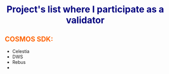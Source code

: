 <h1 style="color: #5e9ca0; text-align: center;"><span style="color: #000080;">Project's list where I participate as a validator</span></h1>
<h2 style="color: #2e6c80;"><span style="color: #ff6600;">COSMOS SDK:</span></h2>
<ul>
<li>Celestia</li>
<li>DWS</li>
<li>Rebus</li>
<li>&nbsp;</li>
</ul>
